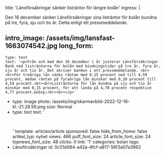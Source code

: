 title: 'Länsförsäkringar sänker listräntor för längre bolån'
ingress: |
  <p>Den 16 december sänker Länsförsäkringar sina listräntor för bolån bundna på tre, fyra, sju och tio år. Detta enligt ett pressmeddelande.
  </p>
  
intro_image: /assets/img/lansfast-1663074542.jpg
long_form:
  -
    type: text
    text: '<p>Från och med den 16 december i år justerar Länsförsäkringar Bank ned listräntorna för bolån med bindningstider på tre år, fyra år, sju år och tio år. Det skriver banken i ett pressmeddelande. <br><br>För treåriga lån sänks räntan med 0,15 procent ned till 4,59 procent, medan räntan på fyraåriga lån minskar med 0,10 procent till 4,54 procent.<br><br>Listräntorna för lån bundna på sju och tio år minskar med 0,15 procent, för att landa på 4,70 procent respektive 4,77 procent.&nbsp;<br><br></p>'
  -
    type: image
    photo: /assets/img/skarmavbild-2022-12-16-kl.-21.28.56.png
    size: Normal
  -
    type: text
    text: '<p><br></p>'
template: articles/article
sponsored: false
hide_from_home: false
artikel_typ: nyhet
views: 466
puff_font_size: 24
article_font_size: 24
topnews_font_size: 48
clicks: 0
link: '1'
categories: bolan
tags:
  - Länsförsäkringar
id: 0c51d084-a42a-4fcf-a817-56f3a07a3962
